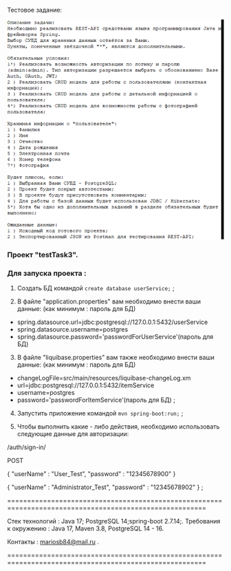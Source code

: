 Тестовое задание:

![img_1.png](img_1.png)

### Проект "testTask3".

### Для запуска проекта :

1. Создать БД командой `create database userService;` ;

2. В файле "application.properties" вам необходимо внести ваши данные:
      (как минимум : пароль для БД)
- spring.datasource.url=jdbc:postgresql://127.0.0.1:5432/userService
- spring.datasource.username=postgres
- spring.datasource.password='passwordForUserService'(пароль для БД)

3. В файле "liquibase.properties" вам также необходимо внести ваши данные:
   (как минимум : пароль для БД)
- changeLogFile=src/main/resources/liquibase-changeLog.xm
- url=jdbc:postgresql://127.0.0.1:5432/itemService
- username=postgres
- password='passwordForItemService'(пароль для БД) ;

4. Запустить приложение командой `mvn spring-boot:run;` ;


5. Чтобы выполнить какие - либо действия, необходимо использовать
следующие данные для авторизации:

/auth/sign-in/

POST

{
"userName" : "User_Test",
"password" : "12345678900"
}

{
"userName" : "Administrator_Test",
"password" : "12345678902"
} ;


========================================================================================================


Стек технологий : Java 17; PostgreSQL 14;spring-boot 2.7.14;.
Требования к окружению : Java 17, Maven 3.8, PostgreSQL 14 - 16.

Контакты : mariosb84@mail.ru .

========================================================================================================
